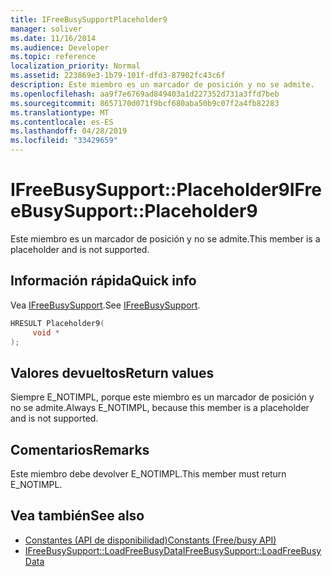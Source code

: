 ```yaml
---
title: IFreeBusySupportPlaceholder9
manager: soliver
ms.date: 11/16/2014
ms.audience: Developer
ms.topic: reference
localization_priority: Normal
ms.assetid: 223869e3-1b79-101f-dfd3-87902fc43c6f
description: Este miembro es un marcador de posición y no se admite.
ms.openlocfilehash: aa9f7e6769ad849403a1d227352d731a3ffd7beb
ms.sourcegitcommit: 8657170d071f9bcf680aba50b9c07f2a4fb82283
ms.translationtype: MT
ms.contentlocale: es-ES
ms.lasthandoff: 04/28/2019
ms.locfileid: "33429659"
---
```

# <a name="ifreebusysupportplaceholder9"></a><span data-ttu-id="c50d3-103">IFreeBusySupport::Placeholder9</span><span class="sxs-lookup"><span data-stu-id="c50d3-103">IFreeBusySupport::Placeholder9</span></span>

<span data-ttu-id="c50d3-104">Este miembro es un marcador de posición y no se admite.</span><span class="sxs-lookup"><span data-stu-id="c50d3-104">This member is a placeholder and is not supported.</span></span>
  
## <a name="quick-info"></a><span data-ttu-id="c50d3-105">Información rápida</span><span class="sxs-lookup"><span data-stu-id="c50d3-105">Quick info</span></span>

<span data-ttu-id="c50d3-106">Vea [IFreeBusySupport](ifreebusysupport.md).</span><span class="sxs-lookup"><span data-stu-id="c50d3-106">See [IFreeBusySupport](ifreebusysupport.md).</span></span>
  
```cpp
HRESULT Placeholder9( 
     void *  
);
```

## <a name="return-values"></a><span data-ttu-id="c50d3-107">Valores devueltos</span><span class="sxs-lookup"><span data-stu-id="c50d3-107">Return values</span></span>

<span data-ttu-id="c50d3-108">Siempre E_NOTIMPL, porque este miembro es un marcador de posición y no se admite.</span><span class="sxs-lookup"><span data-stu-id="c50d3-108">Always E_NOTIMPL, because this member is a placeholder and is not supported.</span></span>
  
## <a name="remarks"></a><span data-ttu-id="c50d3-109">Comentarios</span><span class="sxs-lookup"><span data-stu-id="c50d3-109">Remarks</span></span>

<span data-ttu-id="c50d3-110">Este miembro debe devolver E_NOTIMPL.</span><span class="sxs-lookup"><span data-stu-id="c50d3-110">This member must return E_NOTIMPL.</span></span>
  
## <a name="see-also"></a><span data-ttu-id="c50d3-111">Vea también</span><span class="sxs-lookup"><span data-stu-id="c50d3-111">See also</span></span>

- [<span data-ttu-id="c50d3-112">Constantes (API de disponibilidad)</span><span class="sxs-lookup"><span data-stu-id="c50d3-112">Constants (Free/busy API)</span></span>](constants-free-busy-api.md) 
- [<span data-ttu-id="c50d3-113">IFreeBusySupport::LoadFreeBusyData</span><span class="sxs-lookup"><span data-stu-id="c50d3-113">IFreeBusySupport::LoadFreeBusyData</span></span>](ifreebusysupport-loadfreebusydata.md)

